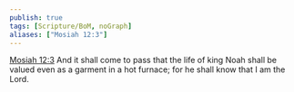 ```yaml
---
publish: true
tags: [Scripture/BoM, noGraph]
aliases: ["Mosiah 12:3"]
---
```

[Mosiah 12:3](https://churchofjesuschrist.org/study/scriptures/bofm/mosiah/12?lang=eng&id=p3#p3) And it shall come to pass that the life of king Noah shall be valued even as a garment in a hot furnace; for he shall know that I am the Lord.

